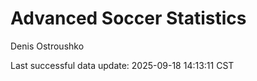 # Advanced Soccer Statistics
Denis Ostroushko

<!-- gfm -->

Last successful data update: 2025-09-18 14:13:11 CST
